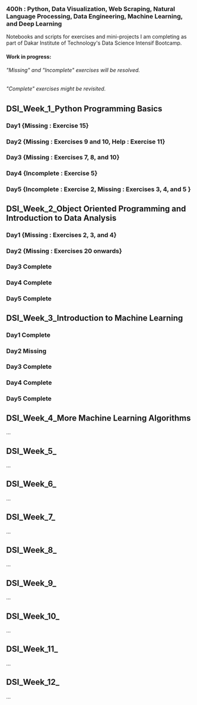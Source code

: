 ### 400h : Python, Data Visualization, Web Scraping, Natural Language Processing, Data Engineering, Machine Learning, and Deep Learning
Notebooks and scripts for exercises and mini-projects I am completing as part of Dakar Institute of Technology's Data Science Intensif Bootcamp.

#### Work in progress:
######  "Missing" and "Incomplete" exercises will be resolved. 
######  "Complete" exercises might be revisited. 

## DSI_Week_1_Python Programming Basics
### Day1 {Missing : Exercise 15}
### Day2 {Missing : Exercises 9 and 10, Help : Exercise 11}
### Day3 {Missing : Exercises 7, 8, and 10}
### Day4 {Incomplete : Exercise 5}
### Day5 {Incomplete : Exercise 2, Missing : Exercises 3, 4, and 5 }

## DSI_Week_2_Object Oriented Programming and Introduction to Data Analysis
### Day1 {Missing : Exercises 2, 3, and 4}
### Day2 {Missing : Exercises 20 onwards}
### Day3 Complete
### Day4 Complete
### Day5 Complete

## DSI_Week_3_Introduction to Machine Learning
### Day1 Complete
### Day2 Missing
### Day3 Complete
### Day4 Complete
### Day5 Complete

## DSI_Week_4_More Machine Learning Algorithms
...

## DSI_Week_5_
...

## DSI_Week_6_
...

## DSI_Week_7_
...

## DSI_Week_8_
...

## DSI_Week_9_
...

## DSI_Week_10_
...

## DSI_Week_11_
...

## DSI_Week_12_
...
